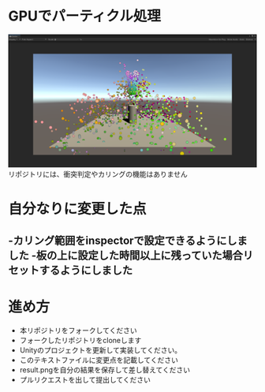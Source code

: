 # GPUでパーティクル処理

![結果画像](result.png)
リポジトリには、衝突判定やカリングの機能はありません

# 自分なりに変更した点
-カリング範囲をinspectorで設定できるようにしました
-板の上に設定した時間以上に残っていた場合リセットするようにしました
-

# 進め方

- 本リポジトリをフォークしてください
- フォークしたリポジトリをcloneします
- Unityのプロジェクトを更新して実装してください。
- このテキストファイルに変更点を記載してください
- result.pngを自分の結果を保存して差し替えてください
- プルリクエストを出して提出してください
